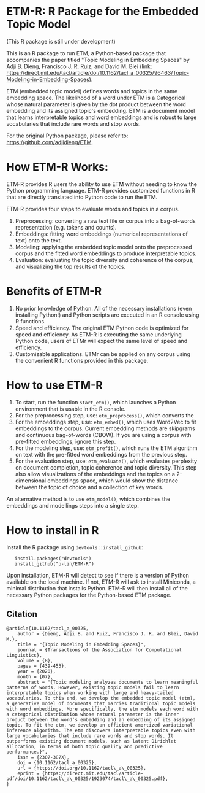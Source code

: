 # ETM-R: R Package for the Embedded Topic Model

(This R package is still under development)

This is an R package to run ETM, a Python-based package that accompanies the paper titled "Topic Modeling in Embedding Spaces" by Adji B. Dieng, Francisco J. R. Ruiz, and David M. Blei (link: https://direct.mit.edu/tacl/article/doi/10.1162/tacl_a_00325/96463/Topic-Modeling-in-Embedding-Spaces). 

ETM (embedded topic model) defines words and topics in the same embedding space. The likelihood of a word under ETM is a Categorical whose natural parameter is given by the dot product between the word embedding and its assigned topic's embedding. ETM is a document model that learns interpretable topics and word embeddings and is robust to large vocabularies that include rare words and stop words.

For the original Python package, please refer to: https://github.com/adjidieng/ETM.


# How ETM-R Works:

ETM-R provides R users the ability to use ETM without needing to know the Python programming language.  ETM-R provides customized functions in R that are directly translated into Python code to run the ETM. 

ETM-R provides four steps to evaluate words and topics in a corpus.  
1) Preprocessing: converting a raw text file or corpus into a bag-of-words representation (e.g. tokens and counts).  
2) Embeddings: fitting word embeddings (numerical representations of text) onto the text.
3) Modeling: applying the embedded topic model onto the preprocessed corpus and the fitted word embeddings to produce interpretable topics.  
4) Evaluation: evaluating the topic diversity and coherence of the corpus, and visualizing the top results of the topics.

# Benefits of ETM-R
1) No prior knowledge of Python.  All of the necessary installations (even installing Python!) and Python scripts are executed in an R console using R functions.
2) Speed and efficiency.  The original ETM Python code is optimized for speed and efficiency.  As ETM-R is executing the same underlying Python code, users of ETMr will expect the same level of speed and efficiency.
3) Customizable applications.  ETMr can be applied on any corpus using the convenient R functions provided in this package.

# How to use ETM-R
1) To start, run the function `start_etm()`, which launches a Python environment that is usable in the R console.
2) For the preprocessing step, use: `etm_preprocess()`, which converts the 
3) For the embeddings step, use: `etm_embed()`, which uses Word2Vec to fit embeddings to the corpus.  Current embedding methods are skipgrams and continuous bag-of-words (CBOW).  If you are using a corpus with pre-fitted embeddings, ignore this step.
4) For the modeling step, use: `etm_prefit()`, which runs the ETM algorithm on text with the pre-fitted word embeddings from the previous step.
5) For the evaluation step, use: `etm_evaluate()`, which evaluates perplexity on document completion, topic coherence and topic diversity.  This step also allow visualizations of the embeddings and the topics on a 2-dimensional embeddings space, which would show the distance between the topic of choice and a collection of key words.

An alternative method is to use `etm_model()`, which combines the embeddings and modellings steps into a single step.


# How to install in R 
Install the R package using `devtools::install_github`:

```
   install.packages("devtools")
   install_github("p-lin/ETM-R")
```
Upon installation, ETM-R will detect to see if there is a version of Python available on the local machine.  If not, ETM-R will ask to install Miniconda, a minimal distribution that installs Python.  ETM-R will then install all of the necessary Python packages for the Python-based ETM package.



## Citation

```
@article{10.1162/tacl_a_00325,
    author = {Dieng, Adji B. and Ruiz, Francisco J. R. and Blei, David M.},
    title = "{Topic Modeling in Embedding Spaces}",
    journal = {Transactions of the Association for Computational Linguistics},
    volume = {8},
    pages = {439-453},
    year = {2020},
    month = {07},
    abstract = "{Topic modeling analyzes documents to learn meaningful patterns of words. However, existing topic models fail to learn interpretable topics when working with large and heavy-tailed vocabularies. To this end, we develop the embedded topic model (etm), a generative model of documents that marries traditional topic models with word embeddings. More specifically, the etm models each word with a categorical distribution whose natural parameter is the inner product between the word’s embedding and an embedding of its assigned topic. To fit the etm, we develop an efficient amortized variational inference algorithm. The etm discovers interpretable topics even with large vocabularies that include rare words and stop words. It outperforms existing document models, such as latent Dirichlet allocation, in terms of both topic quality and predictive performance.}",
    issn = {2307-387X},
    doi = {10.1162/tacl_a_00325},
    url = {https://doi.org/10.1162/tacl\_a\_00325},
    eprint = {https://direct.mit.edu/tacl/article-pdf/doi/10.1162/tacl\_a\_00325/1923074/tacl\_a\_00325.pdf},
}
```
